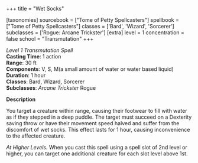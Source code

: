 +++
title = "Wet Socks"

[taxonomies]
sourcebook = ["Tome of Petty Spellcasters"]
spellbook = ["Tome of Petty Spellcasters"]
classes = ['Bard', 'Wizard', 'Sorcerer']
subclasses = ['Rogue: Arcane Trickster']
[extra]
level = 1
concentration = false
school = "Transmutation"
+++

*Level 1 Transmutation Spell*  
**Casting Time**: 1 action  
**Range**: 30 ft  
**Components**: V, S, M(a small amount of water or water based liquid)  
**Duration**: 1 hour  
**Classes**: Bard, Wizard, Sorcerer  
**Subclasses**: _Arcane Trickster_ Rogue  

**Description**

You target a creature within range, causing their footwear to fill with water as if they stepped in a deep puddle. The target must succeed on a Dexterity saving throw or have their movement speed halved and suffer from the discomfort of wet socks. This effect lasts for 1 hour, causing inconvenience to the affected creature.

*At Higher Levels.* When you cast this spell using a spell slot of 2nd level or higher, you can target one additional creature for each slot level above 1st.
